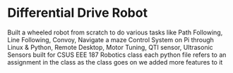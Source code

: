 # Differential Drive Robot
Built a wheeled robot from scratch to do various tasks like Path Following, Line Following, Convoy, Navigate a maze
Control System on Pi through Linux & Python, Remote Desktop, Motor Tuning, QTI sensor, Ultrasonic Sensors
built for CSUS EEE 187 Robotics class
each python file refers to an assignment in the class
as the class goes on we added more features to it
